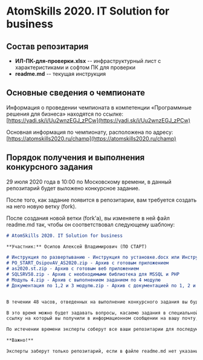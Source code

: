 # AtomSkills 2020. IT Solution for business

## Состав репозитария

* **ИЛ-ПК-для-проверки.xlsx** -- инфраструктурный лист с характеристиками и софтом ПК для проверки
* **readme.md** -- текущая инструкция

## Основные сведения о чемпионате

Информация о проведении чемпионата в компетенции «Программные решения для бизнеса»
находятся по ссылке: [https://yadi.sk/i/Uu2wnzEGJ_zPCw](https://yadi.sk/i/Uu2wnzEGJ_zPCw)
 
Основная информация по чемпионату, расположена
по адресу:[https://atomskills2020.ru/champ](https://atomskills2020.ru/champ)

## Порядок получения и выполнения конкурсного задания

29 июля 2020 года в 10:00 по Московскому времени, в данный репозитарий будет выложено конкурсное задание.

После того, как задание появится в репозитарии, вам требуется создать на него новую ветку (fork).

После создания новой ветки (fork'a), вы изменяете в ней файл readme.md так, чтобы он соответствовал
следующему шаблону:

```markdown
# AtomSkills 2020. IT Solution for business

**Участник:** Осипов Алексей Владимирович (ПО СТАРТ)

# Инструкция по развертыванию - Инструкция по установке.docx или Инструкция по установке.pdf
# PO_START_OsipovAV_AS2020.zip - Архив с готовым приложением
# as2020.st.zip - Архив с готовым веб приложением
# SQLSRV58.zip - Архив с необходимыми библиотека для MSSQL и PHP
# Модуль 4.zip - Архив с выполнением заданием по 4 модулю
# Документация по 1,2 и 3 модулю.zip - Архив с документацией по 1, 2 и 3 модулю


В течении 48 часов, отведенных на выполнение конкурсного задания вы будете работать со своей веткой.

В это время можно будет задавать вопросы, касаемо задания в специальной группе в Telegramm,
ссылку на который вы получили в информационном сообщении на вашу почту, вместе со ссылкой на данный репозитарий.

По истечении времени эксперты соберут все ваши репозитарии для последующей проверки.

**Важно!**

Эксперты заберут только репозитарий, если в файле readme.md нет указаний о скачивании дополнительных архивов.